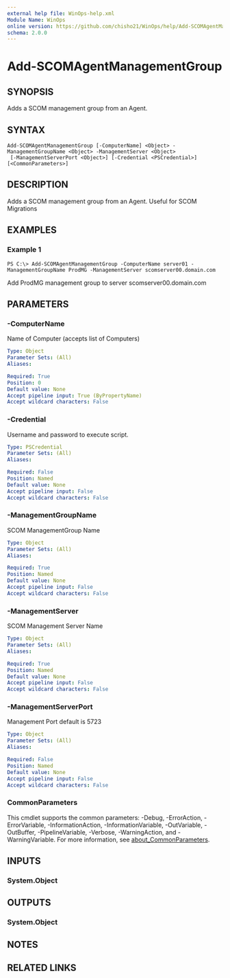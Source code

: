 ```yaml
---
external help file: WinOps-help.xml
Module Name: WinOps
online version: https://github.com/chisho21/WinOps/help/Add-SCOMAgentManagementGroup.md
schema: 2.0.0
---
```


# Add-SCOMAgentManagementGroup

## SYNOPSIS
Adds a SCOM management group from an Agent.

## SYNTAX

```
Add-SCOMAgentManagementGroup [-ComputerName] <Object> -ManagementGroupName <Object> -ManagementServer <Object>
 [-ManagementServerPort <Object>] [-Credential <PSCredential>] [<CommonParameters>]
```

## DESCRIPTION
Adds a SCOM management group from an Agent.
Useful for SCOM Migrations

## EXAMPLES

### Example 1
```
PS C:\> Add-SCOMAgentManagementGroup -ComputerName server01 -ManagementGroupName ProdMG -ManagementServer scomserver00.domain.com
```

Add ProdMG management group to server scomserver00.domain.com

## PARAMETERS

### -ComputerName
Name of Computer (accepts list of Computers)

```yaml
Type: Object
Parameter Sets: (All)
Aliases:

Required: True
Position: 0
Default value: None
Accept pipeline input: True (ByPropertyName)
Accept wildcard characters: False
```

### -Credential
Username and password to execute script.

```yaml
Type: PSCredential
Parameter Sets: (All)
Aliases:

Required: False
Position: Named
Default value: None
Accept pipeline input: False
Accept wildcard characters: False
```

### -ManagementGroupName
SCOM ManagementGroup Name

```yaml
Type: Object
Parameter Sets: (All)
Aliases:

Required: True
Position: Named
Default value: None
Accept pipeline input: False
Accept wildcard characters: False
```

### -ManagementServer
SCOM Management Server Name

```yaml
Type: Object
Parameter Sets: (All)
Aliases:

Required: True
Position: Named
Default value: None
Accept pipeline input: False
Accept wildcard characters: False
```

### -ManagementServerPort
Management Port default is 5723

```yaml
Type: Object
Parameter Sets: (All)
Aliases:

Required: False
Position: Named
Default value: None
Accept pipeline input: False
Accept wildcard characters: False
```

### CommonParameters
This cmdlet supports the common parameters: -Debug, -ErrorAction, -ErrorVariable, -InformationAction, -InformationVariable, -OutVariable, -OutBuffer, -PipelineVariable, -Verbose, -WarningAction, and -WarningVariable. For more information, see [about_CommonParameters](http://go.microsoft.com/fwlink/?LinkID=113216).

## INPUTS

### System.Object
## OUTPUTS

### System.Object
## NOTES

## RELATED LINKS

